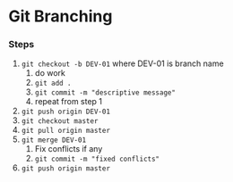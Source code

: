 # Git Branching

### Steps
1. `git checkout -b DEV-01` where DEV-01 is branch name
    1. do work
    2. `git add .`
    3. `git commit -m "descriptive message"`
    4. repeat from step 1
2. `git push origin DEV-01`
3. `git checkout master`
4. `git pull origin master`
5. `git merge DEV-01`
    1. Fix conflicts if any
    2. `git commit -m "fixed conflicts"`
6. `git push origin master`
